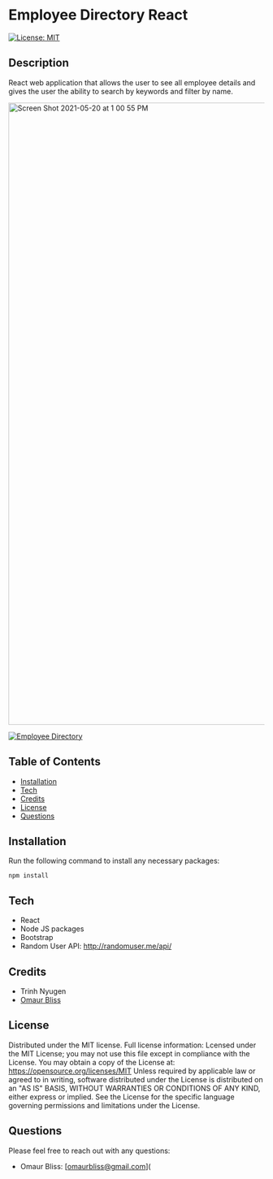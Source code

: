 # Employee Directory React

[![License: MIT](https://camo.githubusercontent.com/78f47a09877ba9d28da1887a93e5c3bc2efb309c1e910eb21135becd2998238a/68747470733a2f2f696d672e736869656c64732e696f2f62616467652f4c6963656e73652d4d49542d79656c6c6f772e737667)](https://opensource.org/licenses/MIT)

## Description

React web application that allows the user to see all employee details and gives the user the ability to search by keywords and filter by name. 



<img width="1225" alt="Screen Shot 2021-05-20 at 1 00 55 PM" src="https://user-images.githubusercontent.com/74269245/119029078-cf92a480-b96d-11eb-9860-9a202825594e.png">

[![Employee Directory](https://res.cloudinary.com/marcomontalbano/image/upload/v1621535118/video_to_markdown/images/youtube---Os7rRZhV58-c05b58ac6eb4c4700831b2b3070cd403.jpg)](https://www.youtube.com/watch?v=-Os7rRZhV58 "Employee Directory")

## Table of Contents

- [Installation](https://github.com/OmaurBliss/PWA-offline-budget-tracker#installation)
- [Tech](https://github.com/OmaurBliss/PWA-offline-budget-tracker#tech)
- [Credits](https://github.com/OmaurBliss/PWA-offline-budget-tracker#credits)
- [License](https://github.com/OmaurBliss/PWA-offline-budget-tracker#license)
- [Questions](https://github.com/OmaurBliss/PWA-offline-budget-tracker#questions)

## Installation

Run the following command to install any necessary packages:

```
npm install
```

## Tech

- React
- Node JS packages
- Bootstrap
- Random User API: http://randomuser.me/api/

## Credits

- Trinh Nyugen
- [Omaur Bliss](https://github.com/OmaurBliss)

## License

Distributed under the MIT license. Full license information: Lcensed under the MIT License; you may not use this file except in compliance with the License. You may obtain a copy of the License at: https://opensource.org/licenses/MIT Unless required by applicable law or agreed to in writing, software distributed under the License is distributed on an "AS IS" BASIS, WITHOUT WARRANTIES OR CONDITIONS OF ANY KIND, either express or implied. See the License for the specific language governing permissions and limitations under the License.

## Questions

Please feel free to reach out with any questions:

- Omaur Bliss: [omaurbliss@gmail.com](
